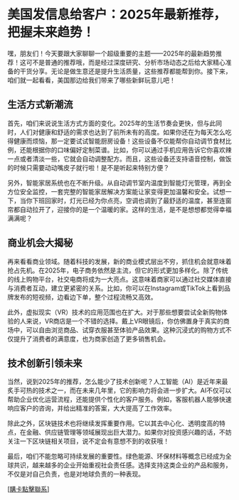 # 美国发信息给客户：2025年最新推荐，把握未来趋势！

嘿，朋友们！今天要跟大家聊聊一个超级重要的主题——2025年的最新趋势推荐！这可不是普通的推荐哦，而是经过深度研究、分析市场动态之后给大家精心准备的干货分享。无论是做生意还是提升生活质量，这些推荐都能帮到你。接下来，咱们就一起看看，美国那边给我们带来了哪些新鲜玩意儿吧！

## 生活方式新潮流

首先，咱们来说说生活方式方面的变化。2025年的生活节奏会更快，但与此同时，人们对健康和舒适的需求也达到了前所未有的高度。如果你还在为每天怎么吃得健康而烦恼，那一定要试试智能厨房设备！这些设备不仅能帮你自动调节食材比例，还能根据你的口味偏好定制菜谱。比如，你可以通过手机应用告诉它你喜欢辣一点或者清淡一些，它就会自动调整配方。而且，这些设备还支持语音控制，做饭的时候只需要动动嘴皮子就行啦！是不是听起来特别方便？

另外，智能家居系统也在不断升级。从自动调节室内温度到智能灯光管理，再到全方位安全监控，一套完整的智能家居解决方案能让家变得更加温馨和安全。试想一下，当你下班回家时，灯光已经为你点亮，空调也调到了最舒适的温度，甚至连窗帘都自动拉开了，迎接你的是一个温暖的家。这样的生活，是不是想想都觉得幸福满满呢？

## 商业机会大揭秘

再来看看商业领域。随着科技的发展，新的商业模式层出不穷，抓住机会就意味着抢占先机。在2025年，电子商务依然是主流，但它的形式更加多样化。除了传统的线上购物平台，社交电商将成为一大亮点。这意味着商家可以通过社交媒体直接与消费者互动，建立更紧密的关系。比如，你可以在Instagram或TikTok上看到品牌发布的短视频，边看边下单，整个过程流畅又高效。

此外，虚拟现实（VR）技术的应用范围也在扩大。对于那些想要尝试全新购物体验的人来说，VR商店是一个不错的选择。戴上VR眼镜后，你仿佛置身于真实的商场中，可以自由浏览商品、试穿衣服甚至体验产品效果。这种沉浸式的购物方式不仅提升了消费者的满意度，也为商家创造了更多销售机会。

## 技术创新引领未来

当然，说到2025年的推荐，怎么能少了技术创新呢？人工智能（AI）是近年来最炙手可热的技术之一，而在未来几年里，它的影响力将会进一步扩大。AI不仅可以帮助企业优化运营流程，还能提供个性化的客户服务。例如，客服机器人能够快速响应客户的咨询，并给出精准的答案，大大提高了工作效率。

除此之外，区块链技术也将继续发挥重要作用。它以其去中心化、透明度高的特点，在金融、供应链管理等领域展现出巨大潜力。如果你对投资感兴趣的话，不妨关注一下区块链相关项目，说不定会有意想不到的收获哦！

最后，咱们不能忽略可持续发展的重要性。绿色能源、环保材料等概念已经成为全球共识，越来越多的企业开始重视社会责任感。选择支持这类企业的产品和服务，不仅是对自己负责，也是对地球负责的一种表现。

[[購卡點擊聯系](https://t.me/s/SXDXQF)]